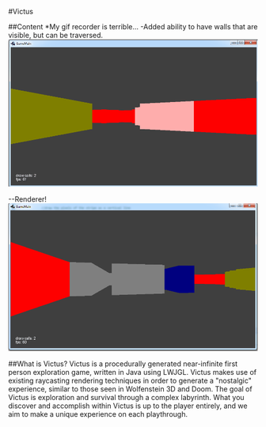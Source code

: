 #Victus

##Content
*My gif recorder is terrible...
-Added ability to have walls that are visible, but can be traversed.
![alt tag](https://raw.githubusercontent.com/zThorn/Victus/master/Docs%20and%20Resources/screenshot1.gif)

--Renderer!
![alt tag](https://raw.githubusercontent.com/zThorn/Victus/master/Docs%20and%20Resources/screenshot.gif)

##What is Victus?
Victus is a procedurally generated near-infinite first person exploration game, written in Java using LWJGL.  Victus makes use of existing raycasting rendering techniques in order to generate a "nostalgic" experience, similar to those seen in Wolfenstein 3D and Doom.  The goal of Victus is exploration and survival through a complex labyrinth.  What you discover and accomplish within Victus is up to the player entirely, and we aim to make a unique experience on each playthrough.
